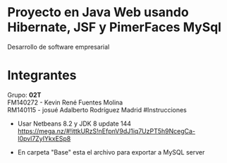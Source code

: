 # Proyecto en Java Web usando Hibernate, JSF y PimerFaces MySql 
Desarrollo de software empresarial
# Integrantes
Grupo: **02T**    
FM140272 - Kevin René Fuentes Molina  
RM140115 - josué Adalberto Rodríguez Madrid
#Instrucciones

* Usar Netbeans 8.2 y JDK 8 update 144 https://mega.nz/#!ittkURzS!nEfpnV9dJ1iq7UzPT5h9NcegCa-l0pvl7ZyIYkxESp8

* En carpeta "Base" esta el archivo para exportar a MySQL server

